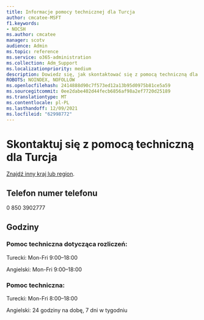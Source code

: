 ```yaml
---
title: Informacje pomocy technicznej dla Turcja
author: cmcatee-MSFT
f1.keywords:
- NOCSH
ms.author: cmcatee
manager: scotv
audience: Admin
ms.topic: reference
ms.service: o365-administration
ms.collection: Adm_Support
ms.localizationpriority: medium
description: Dowiedz się, jak skontaktować się z pomocą techniczną dla swojego kraju lub regionu.
ROBOTS: NOINDEX, NOFOLLOW
ms.openlocfilehash: 2414888d90c7f573ed12a13b95d0975b81ce5a59
ms.sourcegitcommit: 0ee2dabe402d44fecb6856af98a2ef7720d25189
ms.translationtype: MT
ms.contentlocale: pl-PL
ms.lasthandoff: 12/09/2021
ms.locfileid: "62998772"
---
```

# <a name="contact-support-for-turkey"></a>Skontaktuj się z pomocą techniczną dla Turcja

[Znajdź inny kraj lub region](../get-help-support.md).

## <a name="phone-number"></a>Telefon numer telefonu
0 850 3902777

## <a name="hours"></a>Godziny
### <a name="billing-support"></a>Pomoc techniczna dotycząca rozliczeń:

Turecki: Mon-Fri 9:00–18:00

Angielski: Mon-Fri 9:00–18:00

### <a name="technical-support"></a>Pomoc techniczna:

Turecki: Mon-Fri 8:00–18:00

Angielski: 24 godziny na dobę, 7 dni w tygodniu
